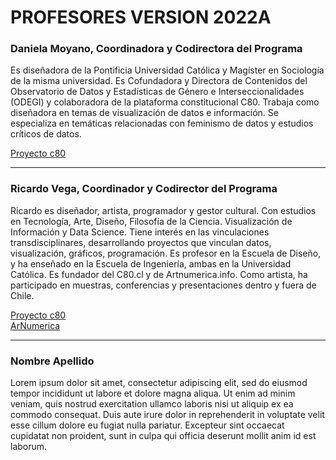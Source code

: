 # PROFESORES VERSION 2022A


### Daniela Moyano, Coordinadora y Codirectora del Programa

Es diseñadora de la Pontificia Universidad Católica y Magíster en Sociología de la misma universidad. Es Cofundadora y Directora de Contenidos del Observatorio de Datos y Estadísticas de Género e Interseccionalidades (ODEGI) y colaboradora de la plataforma constitucional C80. Trabaja como diseñadora en temas de visualización de datos e información. Se especializa en temáticas relacionadas con feminismo de datos y estudios críticos de datos.

[Proyecto c80](http://www.c80.cl)

- - -  

### Ricardo Vega, Coordinador y Codirector del Programa

Ricardo es diseñador, artista, programador y gestor cultural. Con estudios en Tecnología, Arte,  Diseño, Filosofía de la Ciencia. Visualización de Información y Data Science. Tiene interés en las vinculaciones transdisciplinares, desarrollando proyectos que vinculan datos, visualización, gráficos, programación. Es profesor en la Escuela de Diseño, y ha enseñado en la Escuela de Ingeniería, ambas en la Universidad Católica. Es fundador del C80.cl y de Artnumerica.info. Como artista, ha participado en muestras, conferencias y presentaciones dentro y fuera de Chile. 

[Proyecto c80](http://www.c80.cl)  
[ArNumerica](https://www.artnumerica.info/)

- - -  

### Nombre Apellido

Lorem ipsum dolor sit amet, consectetur adipiscing elit, sed do eiusmod tempor incididunt ut labore et dolore magna aliqua. Ut enim ad minim veniam, quis nostrud exercitation ullamco laboris nisi ut aliquip ex ea commodo consequat. Duis aute irure dolor in reprehenderit in voluptate velit esse cillum dolore eu fugiat nulla pariatur. Excepteur sint occaecat cupidatat non proident, sunt in culpa qui officia deserunt mollit anim id est laborum.